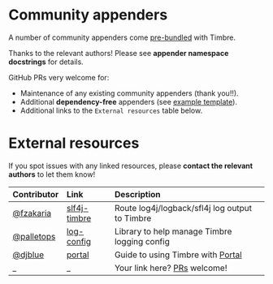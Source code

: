 # Community appenders

A number of community appenders come [pre-bundled](https://github.com/taoensso/timbre/tree/master/src/taoensso/timbre/appenders/community) with Timbre.

Thanks to the relevant authors! Please see **appender namespace docstrings** for details.

GitHub PRs very welcome for:

  - Maintenance of any existing community appenders (thank you!!).
  - Additional **dependency-free** appenders (see [example template](https://github.com/taoensso/timbre/blob/master/src/taoensso/timbre/appenders/example.clj)).
  - Additional links to the `External resources` table below.

# External resources

If you spot issues with any linked resources, please **contact the relevant authors** to let them know!

Contributor | Link | Description
:-- | :-- | :--
[@fzakaria](https://github.com/fzakaria) | [slf4j-timbre](https://github.com/fzakaria/slf4j-timbre) | Route log4j/logback/sfl4j log output to Timbre
[@palletops](https://github.com/palletops) | [log-config](https://github.com/palletops/log-config)  | Library to help manage Timbre logging config
[@djblue](https://github.com/djblue) | [portal](https://github.com/djblue/portal/tree/master/examples/timbre) | Guide to using Timbre with [Portal](https://github.com/djblue/portal)
_ | _ | Your link here? [PRs](../wiki#contributions-welcome) welcome!